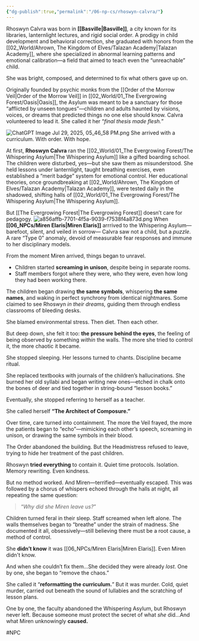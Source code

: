 ```yaml
---
{"dg-publish":true,"permalink":"/06-np-cs/rhoswyn-calvra/"}
---
```


Rhoswyn Calvra was born in **[[Basville\|Basville]]**, a city known for its libraries, lanternlight lectures, and rigid social order. A prodigy in child development and behavioral correction, she graduated with honors from the [[02_World/Ahrown, The Kingdom of Elves/Talazan Academy\|Talazan Academy]], where she specialized in abnormal learning patterns and emotional calibration—a field that aimed to teach even the “unreachable” child.

She was bright, composed, and determined to fix what others gave up on.

Originally founded by psychic monks from the [[Order of the Morrow Veil\|Order of the Morrow Veil]] in [[02_World/01_The Evergrowing Forest/Oasis\|Oasis]], the Asylum was meant to be a sanctuary for those “afflicted by unseen tongues”—children and adults haunted by visions, voices, or dreams that predicted things no one else should know. Calvra volunteered to lead it. She called it her “*final thesis made flesh.*”

![ChatGPT Image Jul 29, 2025, 05_46_58 PM.png](/img/user/Items/Non-Magical/ChatGPT%20Image%20Jul%2029,%202025,%2005_46_58%20PM.png)
She arrived with a curriculum. With order. With hope.

At first, **Rhoswyn Calvra** ran the [[02_World/01_The Evergrowing Forest/The Whispering Asylum\|The Whispering Asylum]] like a gifted boarding school. The children were disturbed, yes—but she saw them as misunderstood. She held lessons under lanternlight, taught breathing exercises, even established a “merit badge” system for emotional control. Her educational theories, once groundbreaking at [[02_World/Ahrown, The Kingdom of Elves/Talazan Academy\|Talazan Academy]], were tested daily in the shadowed, shifting halls of [[02_World/01_The Evergrowing Forest/The Whispering Asylum\|The Whispering Asylum]].

But [[The Evergrowing Forest\|The Evergrowing Forest]] doesn’t care for pedagogy.
![a856affb-7701-4f5a-9039-f7538f4a873d.png](/img/user/Items/Non-Magical/a856affb-7701-4f5a-9039-f7538f4a873d.png)
When **[[06_NPCs/Miren Elaris\|Miren Elaris]]** arrrived to the Whispering Asylum—barefoot, silent, and veiled in sorrow— Calvra saw not a child, but a _puzzle_. A rare “Type 0” anomaly, devoid of measurable fear responses and immune to her disciplinary models.

From the moment Miren arrived, things began to unravel.

- Children started **screaming in unison**, despite being in separate rooms.
- Staff members forgot where they were, who they were, even how long they had been working there.

The children began drawing **the same symbols**, whispering **the same names**, and waking in perfect synchrony from identical nightmares. Some claimed to see Rhoswyn _in their dreams,_ guiding them through endless classrooms of bleeding desks.

She blamed environmental stress. Then diet. Then each other.

But deep down, she felt it too: **the pressure behind the eyes**, the feeling of being observed by something _within_ the walls. The more she tried to control it, the more chaotic it became.

She stopped sleeping. Her lessons turned to chants. Discipline became ritual.

She replaced textbooks with journals of the children’s hallucinations. She burned her old syllabi and began writing new ones—etched in chalk onto the bones of deer and tied together in string-bound “lesson books.”

Eventually, she stopped referring to herself as a teacher.

She called herself **“The Architect of Composure.”**

Over time, care turned into containment. The more the Veil frayed, the more the patients began to “echo”—mimicking each other’s speech, screaming in unison, or drawing the same symbols in their blood.

The Order abandoned the building. But the Headmistress refused to leave, trying to hide her treatment of the past children.

Rhoswyn **tried everything** to contain it. Quiet time protocols. Isolation. Memory rewriting. Even kindness.

But no method worked. And Miren—terrified—eventually escaped. This was followed by a chorus of whispers echoed through the halls at night, all repeating the same question:
> “_Why did she Miren leave us?_”

Children turned feral in their sleep. Staff screamed when left alone. The walls themselves began to “breathe” under the strain of madness. She documented it all, obsessively—still believing there must be a root cause, a method of control.  

She **didn’t know** it was [[06_NPCs/Miren Elaris\|Miren Elaris]]. Even Miren didn't know.

And when she couldn’t fix them…She decided they were already _lost_. One by one, she began to “remove the chaos.”

She called it “**reformatting the curriculum.**” But it was murder. Cold, quiet murder, carried out beneath the sound of lullabies and the scratching of lesson plans.

One by one, the faculty abandoned the Whispering Asylum, but Rhoswyn never left. Because someone must protect the secret of what _she_ did...And what Miren unknowingly **caused.**

#NPC 